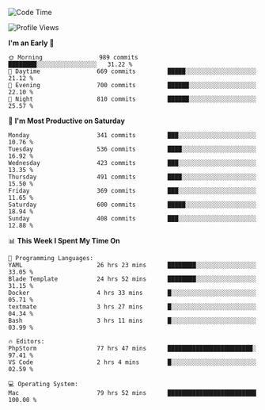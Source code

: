 <!--START_SECTION:waka-->
![Code Time](http://img.shields.io/badge/Code%20Time-2%2C144%20hrs%2031%20mins-blue)

![Profile Views](http://img.shields.io/badge/Profile%20Views-0-blue)

**I'm an Early 🐤** 

```text
🌞 Morning                989 commits         ████████░░░░░░░░░░░░░░░░░   31.22 % 
🌆 Daytime                669 commits         █████░░░░░░░░░░░░░░░░░░░░   21.12 % 
🌃 Evening                700 commits         ██████░░░░░░░░░░░░░░░░░░░   22.10 % 
🌙 Night                  810 commits         ██████░░░░░░░░░░░░░░░░░░░   25.57 % 
```
📅 **I'm Most Productive on Saturday** 

```text
Monday                   341 commits         ███░░░░░░░░░░░░░░░░░░░░░░   10.76 % 
Tuesday                  536 commits         ████░░░░░░░░░░░░░░░░░░░░░   16.92 % 
Wednesday                423 commits         ███░░░░░░░░░░░░░░░░░░░░░░   13.35 % 
Thursday                 491 commits         ████░░░░░░░░░░░░░░░░░░░░░   15.50 % 
Friday                   369 commits         ███░░░░░░░░░░░░░░░░░░░░░░   11.65 % 
Saturday                 600 commits         █████░░░░░░░░░░░░░░░░░░░░   18.94 % 
Sunday                   408 commits         ███░░░░░░░░░░░░░░░░░░░░░░   12.88 % 
```


📊 **This Week I Spent My Time On** 

```text
💬 Programming Languages: 
YAML                     26 hrs 23 mins      ████████░░░░░░░░░░░░░░░░░   33.05 % 
Blade Template           24 hrs 52 mins      ████████░░░░░░░░░░░░░░░░░   31.15 % 
Docker                   4 hrs 33 mins       █░░░░░░░░░░░░░░░░░░░░░░░░   05.71 % 
textmate                 3 hrs 27 mins       █░░░░░░░░░░░░░░░░░░░░░░░░   04.34 % 
Bash                     3 hrs 11 mins       █░░░░░░░░░░░░░░░░░░░░░░░░   03.99 % 

🔥 Editors: 
PhpStorm                 77 hrs 47 mins      ████████████████████████░   97.41 % 
VS Code                  2 hrs 4 mins        █░░░░░░░░░░░░░░░░░░░░░░░░   02.59 % 

💻 Operating System: 
Mac                      79 hrs 52 mins      █████████████████████████   100.00 % 
```


<!--END_SECTION:waka-->
